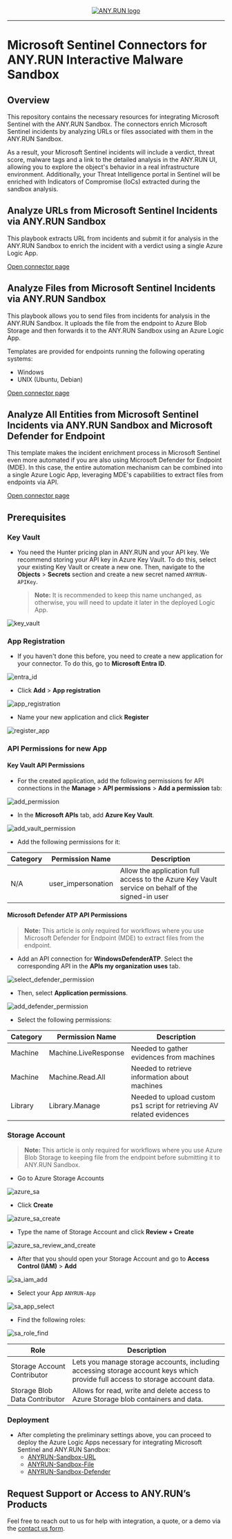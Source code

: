 <p align="center">
    <a href="#readme">
        <img alt="ANY.RUN logo" src="https://raw.githubusercontent.com/anyrun/anyrun-sdk/b3dfde1d3aa018d0a1c3b5d0fa8aaa652e80d883/static/logo.svg">
    </a>
</p>

______________________________________________________________________

# Microsoft Sentinel Connectors for ANY.RUN Interactive Malware Sandbox

## Overview

This repository contains the necessary resources for integrating Microsoft Sentinel with the ANY.RUN Sandbox. The connectors enrich Microsoft Sentinel incidents by analyzing URLs or files associated with them in the ANY.RUN Sandbox.

As a result, your Microsoft Sentinel incidents will include a verdict, threat score, malware tags and a link to the detailed analysis in the ANY.RUN UI, allowing you to explore the object's behavior in a real infrastructure environment. Additionally, your Threat Intelligence portal in Sentinel will be enriched with Indicators of Compromise (IoCs) extracted during the sandbox analysis.

## Analyze URLs from Microsoft Sentinel Incidents via ANY.RUN Sandbox

This playbook extracts URL from incidents and submit it for analysis in the ANY.RUN Sandbox to enrich the incident with a verdict using a single Azure Logic App.

[Open connector page](https://github.com/rollehfoh/ANY.RUN/tree/main/connectors/Microsoft/MS%20Sentinel%20SIEM-SOAR/ANYRUN-Sandbox-URL)

## Analyze Files from Microsoft Sentinel Incidents via ANY.RUN Sandbox

This playbook allows you to send files from incidents for analysis in the ANY.RUN Sandbox. It uploads the file from the endpoint to Azure Blob Storage and then forwards it to the ANY.RUN Sandbox using an Azure Logic App.

Templates are provided for endpoints running the following operating systems:
- Windows
- UNIX (Ubuntu, Debian)

[Open connector page](https://github.com/rollehfoh/ANY.RUN/tree/main/connectors/Microsoft/MS%20Sentinel%20SIEM-SOAR/ANYRUN-Sandbox-File)

## Analyze All Entities from Microsoft Sentinel Incidents via ANY.RUN Sandbox and Microsoft Defender for Endpoint

This template makes the incident enrichment process in Microsoft Sentinel even more automated if you are also using Microsoft Defender for Endpoint (MDE). In this case, the entire automation mechanism can be combined into a single Azure Logic App, leveraging MDE's capabilities to extract files from endpoints via API.

[Open connector page](https://github.com/rollehfoh/ANY.RUN/tree/main/connectors/Microsoft/MS%20Sentinel%20SIEM-SOAR/ANYRUN-Sandbox-Defender)

## Prerequisites

### Key Vault

- You need the Hunter pricing plan in ANY.RUN and your API key. We recommend storing your API key in Azure Key Vault. To do this, select your existing Key Vault or create a new one. Then, navigate to the **Objects** > **Secrets** section and create a new secret named `ANYRUN-APIKey`.

  > **Note:** It is recommended to keep this name unchanged, as otherwise, you will need to update it later in the deployed Logic App.

![key_vault](images/001.png)

### App Registration

- If you haven't done this before, you need to create a new application for your connector. To do this, go to **Microsoft Entra ID**.

![entra_id](images/002.png)

- Click **Add** > **App registration**

![app_registration](images/003.png)

- Name your new application and click **Register**

![register_app](images/004.png)

### API Permissions for new App

#### Key Vault API Permissions

- For the created application, add the following permissions for API connections in the **Manage** > **API permissions** > **Add a permission** tab:

![add_permission](images/007.png)

- In the **Microsoft APIs** tab, add **Azure Key Vault**.

![add_vault_permission](images/005.png)

- Add the following permissions for it:

| Category | Permission Name   | Description                                                                 |
|----------|-------------------|-----------------------------------------------------------------------------|
| N/A      | user_impersonation | Allow the application full access to the Azure Key Vault service on behalf of the signed-in user |

#### Microsoft Defender ATP API Permissions

  > **Note:** This article is only required for workflows where you use Microsoft Defender for Endpoint (MDE) to extract files from the endpoint.

- Add an API connection for **WindowsDefenderATP**. Select the corresponding API in the **APIs my organization uses** tab.

![select_defender_permission](images/008.png)

- Then, select **Application permissions**.

![add_defender_permission](images/009.png)

- Select the following permissions:

| Category | Permission Name    | Description                                                                 |
|----------|--------------------|-----------------------------------------------------------------------------|
| Machine  | Machine.LiveResponse | Needed to gather evidences from machines                                  |
| Machine  | Machine.Read.All   | Needed to retrieve information about machines                               |
| Library  | Library.Manage     | Needed to upload custom ps1 script for retrieving AV related evidences     |

### Storage Account

  > **Note:** This article is only required for workflows where you use Azure Blob Storage to keeping file from the endpoint before submitting it to ANY.RUN Sandbox.

- Go to Azure Storage Accounts

![azure_sa](images/010.png)

- Click **Create**

![azure_sa_create](images/011.png)

- Type the name of Storage Account and click **Review + Create**

![azure_sa_review_and_create](images/012.png)

- After that you should open your Storage Account and go to **Access Control (IAM)** > **Add**

![sa_iam_add](images/013.png)

- Select your App `ANYRUN-App`

![sa_app_select](images/014.png)

- Find the following roles:

![sa_role_find](images/015.png)

| Role                          | Description                                                                 |
|-------------------------------|-----------------------------------------------------------------------------|
| Storage Account Contributor   | Lets you manage storage accounts, including accessing storage account keys which provide full access to storage account data. |
| Storage Blob Data Contributor | Allows for read, write and delete access to Azure Storage blob containers and data. |

### Deployment

- After completing the preliminary settings above, you can proceed to deploy the Azure Logic Apps necessary for integrating Microsoft Sentinel and ANY.RUN Sandbox:
  - [ANYRUN-Sandbox-URL](https://github.com/rollehfoh/ANY.RUN/tree/main/connectors/Microsoft/MS%20Sentinel%20SIEM-SOAR/ANYRUN-Sandbox-URL)
  - [ANYRUN-Sandbox-File](https://github.com/rollehfoh/ANY.RUN/tree/main/connectors/Microsoft/MS%20Sentinel%20SIEM-SOAR/ANYRUN-Sandbox-File)
  - [ANYRUN-Sandbox-Defender](https://github.com/rollehfoh/ANY.RUN/tree/main/connectors/Microsoft/MS%20Sentinel%20SIEM-SOAR/ANYRUN-Sandbox-Defender)

## Request Support or Access to ANY.RUN’s Products

Feel free to reach out to us for help with integration, a quote, or a demo via the [contact us form](https://app.any.run/contact-us/?utm_source=anyrungithub&utm_medium=documentation&utm_campaign=opencti_main&utm_content=linktocontactus).
